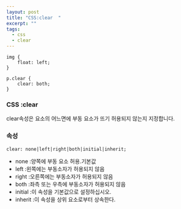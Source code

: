 ```yaml
---
layout: post
title: "CSS:clear  "
excerpt: ""
tags: 
  - css
  - clear 
---
```


```
img {
    float: left;
}

p.clear {
    clear: both;
}
```
### CSS :clear 

clear속성은 요소의 어느면에 부동 요소가 뜨기 허용되지 않는지 지정합니다.

### 속성
`clear: none|left|right|both|initial|inherit;`

+ none :양쪽에 부동 요소 허용.기본값
+ left :왼쪽에는 부동소자가 허용되지 않음
+ right :오른쪽에는 부동소자가 허용되지 않음
+ both :좌측 또는 우측에 부동소자가 허용되지 않음
+ initial :이 속성을 기본값으로 설정하십시오.
+ inherit :이 속성을 상위 요소로부터 상속한다.
